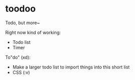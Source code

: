 # toodoo

Todo, but more~

Right now kind of working:
- Todo list
- Timer

To"do" (xd):
- Make a larger todo list to import things into this short list
- CSS (:v)